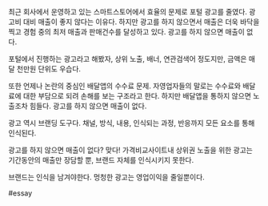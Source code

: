 최근 회사에서 운영하고 있는 스마트스토어에서
효율의 문제로 포털 광고를 줄였다.
광고비 대비 매출이 좋지 않다는 이유다.
하지만 광고를 하지 않으면서 매출은 더욱 바닥을 찍고 
경험 중의 최저 매출과 판매건수를 달성하고 있다.
광고를 하지 않으면 매출이 없다.

포털에서 진행하는 광고라고 해봤자,
상위 노출, 배너, 연관검색어 정도지만,
금액은 매달 천만원 단위도 우습다.

또한 언제나 논란의 중심인 배달앱의 수수료 문제.
자영업자들의 말로는 수수료와 배달료에 대한 부담으로 
되려 손해를 보는 구조라고 한다.
하지만 배달앱을 통하지 않으면 노출조차 힘들다.
광고를 하지 않으면 매출이 없다. 

광고 역시 브랜딩 도구다.
채널, 방식, 내용, 인식되는 과정, 반응까지
모든 요소를 통해 인식된다.

광고를 하지 않으면 매출이 없다? 맞다!
가격비교사이트내 상위권 노출을 위한 광고는
기간동안의 매출만 장담할 뿐, 
브랜드 자체를 인식시키지 못한다.

브랜드는 인식을 남겨야한다.
멍청한 광고는 영업이익을 줄일뿐이다.

#essay 




